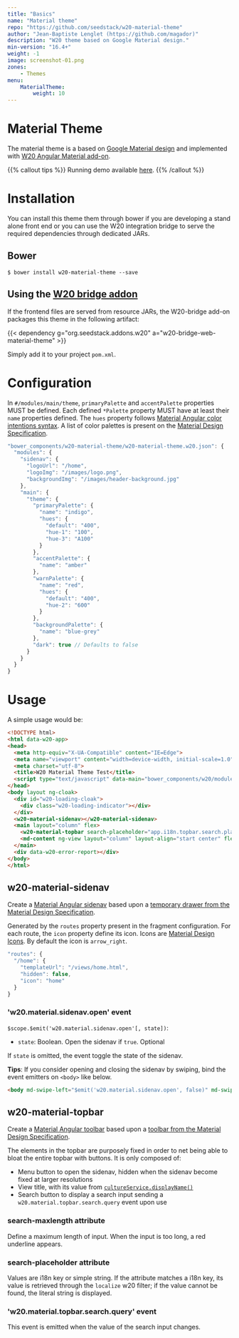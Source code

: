 ```yaml
---
title: "Basics"
name: "Material theme"
repo: "https://github.com/seedstack/w20-material-theme"
author: "Jean-Baptiste Lenglet (https://github.com/magador)"
description: "W20 theme based on Google Material design."
min-version: "16.4+"
weight: -1
image: screenshot-01.png
zones:
    - Themes
menu:
    MaterialTheme:
        weight: 10
---
```


# Material Theme

The material theme is a based on [Google Material design](https://www.google.com/design/spec/material-design/introduction.html) and implemented 
with [W20 Angular Material add-on](http://seedstack.org/addons/w20-material/).

{{% callout tips %}}
Running demo available [here](http://seedstack.org/w20-material-theme).
{{% /callout %}}

# Installation

You can install this theme them through bower if you are developing a stand alone front end or you can use the W20 integration bridge to serve
the required dependencies through dedicated JARs.

## Bower

```
$ bower install w20-material-theme --save
```

## Using the [W20 bridge addon](http://seedstack.org/addons/w20-bridge/)

If the frontend files are served from resource JARs, the W20-bridge add-on packages this theme in the following artifact:

{{< dependency g="org.seedstack.addons.w20" a="w20-bridge-web-material-theme" >}}

Simply add it to your project `pom.xml`.

# Configuration

In `#/modules/main/theme`, `primaryPalette` and `accentPalette` properties MUST be defined. Each defined `*Palette` property MUST have at least their `name` properties defined. The `hues` property follows [Material Angular color intentions syntax](https://material.angularjs.org/latest/Theming/03_configuring_a_theme#specifying-custom-hues-for-color-intentions). A list of color palettes is present on the [Material Design Specification](http://www.google.com/design/spec/style/color.html#color-color-palette).

```javascript
"bower_components/w20-material-theme/w20-material-theme.w20.json": {
  "modules": {
    "sidenav": {
      "logoUrl": "/home",
      "logoImg": "/images/logo.png",
      "backgroundImg": "/images/header-background.jpg"
    },
    "main": {
      "theme": {
        "primaryPalette": {
          "name": "indigo",
          "hues": {
            "default": "400",
            "hue-1": "100",
            "hue-3": "A100"
          }
        },
        "accentPalette": {
          "name": "amber"
        },
        "warnPalette": {
          "name": "red",
          "hues": {
            "default": "400",
            "hue-2": "600"
          }
        },
        "backgroundPalette": {
          "name": "blue-grey"
        },
        "dark": true // Defaults to false
      }
    }
  }
}
```

# Usage

A simple usage would be:

```html
<!DOCTYPE html>
<html data-w20-app>
<head>
  <meta http-equiv="X-UA-Compatible" content="IE=Edge">
  <meta name="viewport" content="width=device-width, initial-scale=1.0">
  <meta charset="utf-8">
  <title>W20 Material Theme Test</title>
  <script type="text/javascript" data-main="bower_components/w20/modules/w20" src="bower_components/requirejs/require.js"></script>
</head>
<body layout ng-cloak>
  <div id="w20-loading-cloak">
    <div class="w20-loading-indicator"></div>
  </div>
  <w20-material-sidenav></w20-material-sidenav>
  <main layout="column" flex>
    <w20-material-topbar search-placeholder="app.i18n.topbar.search.placeholder"></w20-material-topbar>
    <md-content ng-view layout="column" layout-align="start center" flex></md-content>
  </main>
  <div data-w20-error-report></div>
</body>
</html>
```

## w20-material-sidenav

Create a [Material Angular sidenav](https://material.angularjs.org/latest/demo/sidenav) based upon a [temporary drawer from the Material Design Specification](https://www.google.com/design/spec/patterns/navigation-drawer.html#navigation-drawer-behavior).

Generated by the `routes` property present in the fragment configuration. For each route, the `icon` property define its icon. Icons are [Material Design Icons](https://design.google.com/icons/). By default the icon is `arrow_right`.

```javascript
"routes": {
  "/home": {
    "templateUrl": "/views/home.html",
    "hidden": false,
    "icon": "home"
  }
}
```

### 'w20.material.sidenav.open' event

`$scope.$emit('w20.material.sidenav.open'[, state])`: 
- `state`: Boolean. Open the sidenav if `true`. Optional

If `state` is omitted, the event toggle the state of the sidenav.

**Tips**: If you consider opening and closing the sidenav by swiping, bind the event emitters on `<body>` like below.

```html
<body md-swipe-left="$emit('w20.material.sidenav.open', false)" md-swipe-right="$emit('w20.material.sidenav.open', true)">
```

## w20-material-topbar

Create a [Material Angular toolbar](https://material.angularjs.org/latest/demo/toolbar) based upon a [toolbar from the Material Design Specification](https://www.google.com/design/spec/components/toolbars.html#toolbars-usage).

The elements in the topbar are purposely fixed in order to net being able to bloat the entire topbar with buttons. It is only composed of:
- Menu button to open the sidenav, hidden when the sidenav become fixed at larger resolutions
- View title, with its value from [`cultureService.displayName()`](https://github.com/seedstack/w20/blob/master/modules/culture.js)
- Search button to display a search input sending a `w20.material.topbar.search.query` event upon use

### search-maxlength attribute

Define a maximum length of input. When the input is too long, a red underline appears.

### search-placeholder attribute

Values are i18n key or simple string. If the attribute matches a i18n key, its value is retrieved through the `localize` w20 filter; if the value cannot be found, the literal string is displayed.

### 'w20.material.topbar.search.query' event

This event is emitted when the value of the search input changes.

